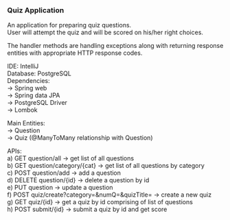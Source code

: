 ### Quiz Application ###

An application for preparing quiz questions.                                                                                                                                  
User will attempt the quiz and will be scored on his/her right choices.

The handler methods are handling exceptions along with returning response entities with appropriate HTTP response codes. 

IDE: IntelliJ                                                                                                                                                    
Database: PostgreSQL      
Dependencies:      
-> Spring web      
-> Spring data JPA    
-> PostgreSQL Driver    
-> Lombok      

Main Entities:    
-> Question    
-> Quiz (@ManyToMany relationship with Question)      

APIs:     
a) GET  question/all -> get list of all questions    
b) GET  question/category/{cat} -> get list of all questions by category    
c) POST  question/add -> add a question    
d) DELETE  question/{id} -> delete a question by id    
e) PUT  question -> update a question    
f) POST quiz/create?category=<category>&numQ=<numQ>&quizTitle=<quizTitle> -> create a new quiz    
g) GET  quiz/{id} -> get a quiz by id comprising of list of questions    
h) POST  submit/{id} -> submit a quiz by id and get score    
